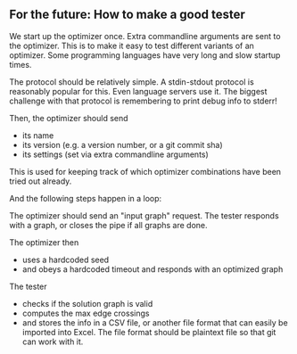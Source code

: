 
## For the future: How to make a good tester

We start up the optimizer once. Extra commandline arguments are sent to the optimizer. This is to make it easy to test different variants of an optimizer.
Some programming languages have very long and slow startup times.

The protocol should be relatively simple. A stdin-stdout protocol is reasonably popular for this. Even language servers use it.
The biggest challenge with that protocol is remembering to print debug info to stderr!

Then, the optimizer should send
- its name
- its version (e.g. a version number, or a git commit sha)
- its settings (set via extra commandline arguments)

This is used for keeping track of which optimizer combinations have been tried out already.

<!--
At this point, we query
- the filesystem for all graphs that we could send. We sort them alpha-numerically
- the past runs. If we already have a result for a (graph name, optimizer name, version, settings), then we skip that graph.
-->

And the following steps happen in a loop:

The optimizer should send an "input graph" request.
The tester responds with a graph, or closes the pipe if all graphs are done.

The optimizer then
- uses a hardcoded seed
- and obeys a hardcoded timeout
and responds with an optimized graph

The tester 
- checks if the solution graph is valid
- computes the max edge crossings
- and stores the info in a CSV file, or another file format that can easily be imported into Excel. The file format should be plaintext file so that git can work with it.


